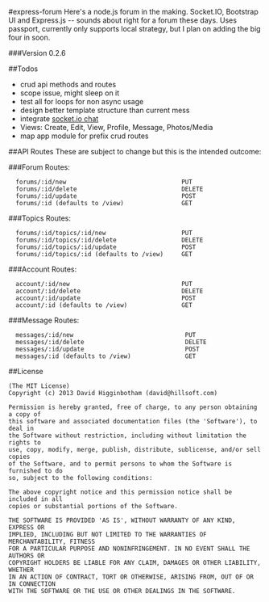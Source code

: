 #express-forum
Here's a node.js forum in the making. Socket.IO, Bootstrap UI and Express.js -- sounds about right for a forum these days. Uses passport, currently only supports local strategy, but I plan on adding the big four in soon.

###Version
0.2.6

##Todos
- crud api methods and routes
- scope issue, might sleep on it 
- test all for loops for non async usage
- design better template structure than current mess
- integrate [socket.io chat](https://github.com/dhigginbotham/rwi-chat)
- Views: Create, Edit, View, Profile, Message, Photos/Media
- map app module for prefix crud routes

##API Routes
These are subject to change but this is the intended outcome:

###Forum Routes:
```
  forums/:id/new                                PUT
  forums/:id/delete                             DELETE
  forums/:id/update                             POST
  forums/:id (defaults to /view)                GET
```

###Topics Routes:
```
  forums/:id/topics/:id/new                     PUT
  forums/:id/topics/:id/delete                  DELETE
  forums/:id/topics/:id/update                  POST
  forums/:id/topics/:id (defaults to /view)     GET
```

###Account Routes:
```
  account/:id/new                               PUT
  account/:id/delete                            DELETE
  account/:id/update                            POST
  account/:id (defaults to /view)               GET
```

###Message Routes:
```
  messages/:id/new                               PUT
  messages/:id/delete                            DELETE
  messages/:id/update                            POST
  messages/:id (defaults to /view)               GET
```

##License
```
(The MIT License)
Copyright (c) 2013 David Higginbotham (david@hillsoft.com)

Permission is hereby granted, free of charge, to any person obtaining a copy of
this software and associated documentation files (the 'Software'), to deal in
the Software without restriction, including without limitation the rights to
use, copy, modify, merge, publish, distribute, sublicense, and/or sell copies
of the Software, and to permit persons to whom the Software is furnished to do
so, subject to the following conditions:

The above copyright notice and this permission notice shall be included in all 
copies or substantial portions of the Software.

THE SOFTWARE IS PROVIDED 'AS IS', WITHOUT WARRANTY OF ANY KIND, EXPRESS OR 
IMPLIED, INCLUDING BUT NOT LIMITED TO THE WARRANTIES OF MERCHANTABILITY, FITNESS 
FOR A PARTICULAR PURPOSE AND NONINFRINGEMENT. IN NO EVENT SHALL THE AUTHORS OR 
COPYRIGHT HOLDERS BE LIABLE FOR ANY CLAIM, DAMAGES OR OTHER LIABILITY, WHETHER 
IN AN ACTION OF CONTRACT, TORT OR OTHERWISE, ARISING FROM, OUT OF OR IN CONNECTION 
WITH THE SOFTWARE OR THE USE OR OTHER DEALINGS IN THE SOFTWARE.
```